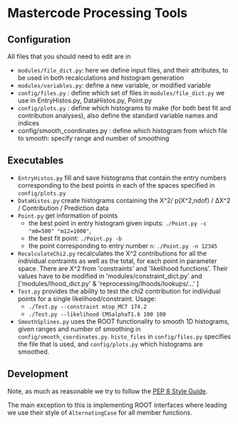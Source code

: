 Mastercode Processing Tools
===========================


Configuration
-------------

All files that you should need to edit are in 

- `modules/file_dict.py`: here we define  input files, and their attributes, to be used in both recalculations and histogram generation
- `modules/variables.py`: define a new variable, or modified variable
- `config/files.py`     : define which set of files in `modules/file_dict.py` we use in EntryHistos.py, DataHistos.py, Point.py
- `config/plots.py`     : define which histograms to make (for both best fit and contribution analyses), also define the standard variable names and indices
-  config/smooth_coordinates.py : define which histogram from which file to smooth: specify range and number of smoothing


Executables
-----------
- `EntryHistos.py` fill and save histograms that contain the entry numbers corresponding to the best points in each of the spaces specified in `config/plots.py`
- `DataHistos.py` create histograms containing the &Chi;^2/ p(&Chi;^2,ndof) / &Delta;&Chi;^2 / Contribution / Prediction data 
- `Point.py` get information of points
    - the best point in entry histogram given inputs:  `./Point.py -c "m0=500" "m12=1000"`,
    - the best fit point: `./Point.py -b`
    - the point corresponding to entry number `n`: `./Point.py -n 12345`
- `RecalculateChi2.py` recalculates the X^2 contributions for all the individual contraints as well as the total, for each point in parameter space. There are X^2 from 'constraints' and 'likelihood functions'. Their values have to be modified in 'modules/constraint_dict.py' and ['modules/lhood_dict.py' & 'reprocessing/lhoods/lookups/...' ] 
- `Test.py` provides the ability to test the chi2 contribution for individual points for a single likelihood/constraint.  Usage:
    - `./Test.py --constraint mtop_MC7 174.2`
    - `./Test.py --likelihood CMSalphaT1.6 100 100`
- `SmoothSplines.py` uses the ROOT functionality to smooth 1D histograms, given ranges and number of smoothing in `config/smooth_coordinates.py`. `histo_files` in `config/files.py` specifies the file that is used, and `config/plots.py` which histograms are smoothed.  

Development
-----------
Note, as much as reasonable we try to follow the [PEP 8 Style
Guide](http://www.python.org/dev/peps/pep-0008/).

The main exception to this is implementing ROOT interfaces where leading we use
their style of `AlternatingCase` for all member functions.
